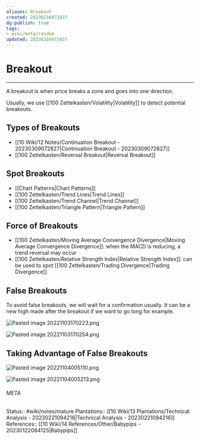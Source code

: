 ```yaml
---
aliases: Breakout
created: 20230216071837
dg-publish: true
tags:
- wiki/meta/random
updated: 20230216071837
---
```

# Breakout
---
A breakout is when price breaks a zone and goes into one direction.

Usually, we use [[100 Zettelkasten/Volatility\|Volatility]] to detect potential breakouts.

## Types of Breakouts
- [[10 Wiki/12 Notes/Continuation Breakout - 20230309072827\|Continuation Breakout - 20230309072827]]
- [[100 Zettelkasten/Reversal Breakout\|Reversal Breakout]]

## Spot Breakouts
- [[Chart Patterns\|Chart Patterns]]
- [[100 Zettelkasten/Trend Lines\|Trend Lines]]
- [[100 Zettelkasten/Trend Channel\|Trend Channel]]
- [[100 Zettelkasten/Triangle Pattern\|Triangle Pattern]]

## Force of Breakouts
- [[100 Zettelkasten/Moving Average Convergence Divergence\|Moving Average Convergence Divergence]]: when the MACD is reducing, a trend reversal may occur
- [[100 Zettelkasten/Relative Strength Index\|Relative Strength Index]]: can be used to spot [[100 Zettelkasten/Trading Divergence\|Trading Divergence]]

## False Breakouts
To avoid false breakouts, we will wait for a confirmation usually. It can be a new high made after the breakout if we want to go long for example.

![Pasted image 20221103170223.png](/img/user/90%20Meta/Attachments/Pasted/Pasted%20image%2020221103170223.png)

![Pasted image 20221103170254.png](/img/user/90%20Meta/Attachments/Pasted/Pasted%20image%2020221103170254.png)

## Taking Advantage of False Breakouts
![Pasted image 20221104005110.png](/img/user/90%20Meta/Attachments/Pasted/Pasted%20image%2020221104005110.png)

![Pasted image 20221104005213.png](/img/user/90%20Meta/Attachments/Pasted/Pasted%20image%2020221104005213.png)



###### META
Status:: #wiki/notes/mature 
Plantations:: [[10 Wiki/13 Plantations/Technical Analysis - 20230221094216\|Technical Analysis - 20230221094216]]
References:: [[10 Wiki/14 References/Other/Babypips - 20230122084125\|Babypips]]
